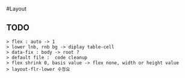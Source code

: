 #Layout

## TODO
	> flex : auto -> 1
	> lower lnb, rnb bg -> diplay table-cell
	> data-fix : body -> root ?
	> default file :  code cleanup
	> flex shrink 0, basis value -> flex none, width or height value
	> layout-flr-lower 수정요
